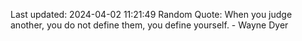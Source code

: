 Last updated: 2024-04-02 11:21:49
Random Quote: When you judge another, you do not define them, you define yourself. - Wayne Dyer